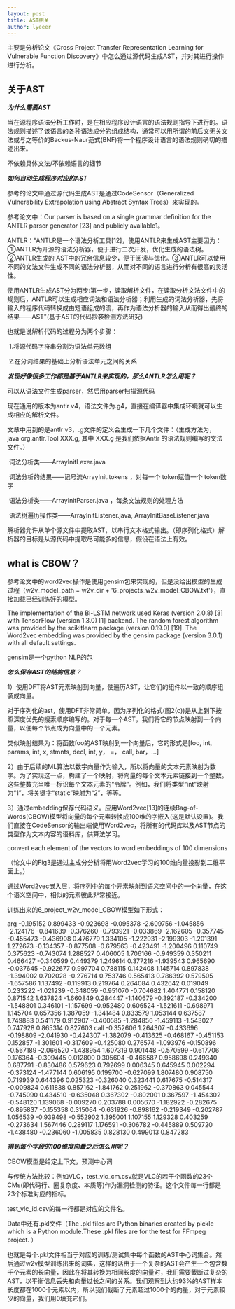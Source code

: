 ```yaml
---
layout: post
title: AST相关
author: lyeeer
---
```


主要是分析论文《Cross Project Transfer Representation Learning for Vulnerable Function Discovery》中怎么通过源代码生成AST，并对其进行操作进行分析。



## 关于AST

***为什么需要AST***

当在源程序语法分析工作时，是在相应程序设计语言的语法规则指导下进行的。语法规则描述了该语言的各种语法成分的组成结构，通常可以用所谓的前后文无关文法或与之等价的Backus-Naur范式(BNF)将一个程序设计语言的语法规则确切的描述出来。

不依赖具体文法/不依赖语言的细节

***如何自动生成程序对应的AST***

参考的论文中通过源代码生成AST是通过CodeSensor（Generalized Vulnerability Extrapolation using Abstract Syntax Trees）来实现的。

参考论文中：Our parser is based on a single grammar deﬁnition for the ANTLR parser generator [23] and publicly available1。

ANTLR："ANTLR是一个语法分析工具[12]，使用ANTLR来生成AST主要因为：①ANTLR为开源的语法分析器，便于进行二次开发，优化生成的语法树。②ANTLR生成的 AST中的冗余信息较少，便于阅读与优化。③ANTLR可以使用不同的文法文件生成不同的语法分析器，从而对不同的语言进行分析有很高的灵活性。 

使用ANTLR生成AST分为两步:第一步，读取解析文件，在读取分析文法文件中的规则后，ANTLR可以生成相应词法和语法分析器；利用生成的词法分析器，先将输入的程序代码转换成由短语组成的流，再作为语法分析器的输入从而得出最终的结果——AST"(基于AST的代码抄袭检测方法研究)

也就是说解析代码的过程分为两个步骤：

​		1.将源代码字符串分割为语法单元数组

​		2.在分词结果的基础上分析语法单元之间的关系

***发现好像很多工作都是基于ANTLR来实现的，那么ANTLR怎么用呢？***

可以从语法文件生成parser，然后用parser扫描源代码

现在通用的版本为antlr v4，语法文件为.g4，直接在编译器中集成环境就可以生成相应的解析文件。

文章中用到的是antlr v3，.g文件的定义会生成一下几个文件：（生成方法为， java org.antlr.Tool XXX.g, 其中 XXX.g 是我们依据Antlr 的语法规则编写的文法文件。）

​		词法分析类——ArrayInitLexer.java

​		词法分析的结果——记号流ArrayInit.tokens ，对每一个 token赋值一个 token数字

​		语法分析类——ArrayInitParser.java ，每条文法规则的处理方法

​		语法树遍历操作类——ArrayInitListener.java, ArrayInitBaseListener.java

解析器允许从单个源文件中提取AST，以串行文本格式输出。（即序列化格式）解析器的目标是从源代码中提取尽可能多的信息，假设在语法上有效。

## what is CBOW？

参考论文中的word2vec操作是使用gensim包来实现的，但是没给出模型的生成过程（w2v_model_path = w2v_dir + '6_projects_w2v_model_CBOW.txt'），直接加载已经训练好的模型。

The implementation of the Bi-LSTM network used Keras (version 2.0.8) [3] with TensorFlow (version 1.3.0) [1] backend. The random forest algorithm was provided by the scikitlearn package (version 0.19.0) [19]. The Word2vec embedding was provided by the gensim package (version 3.0.1) with all default settings.

gensim是一个python NLP的包

***怎么保存AST的结构信息？***

1）使用DFT将AST元素映射到向量，使遍历AST，让它们的组件以一致的顺序组装成向量。

对于序列化的ast，使用DFT非常简单，因为序列化的格式(图2(c))是从上到下按照深度优先的搜索顺序编写的。对于每一个AST，我们将它的节点映射到一个向量，以便每个节点成为向量中的一个元素。

类似映射结果为：将函数foo的AST映射到一个向量后，它的形式是[foo, int, params, int, x, stmnts, decl, int, y， =， call, bar，…]

2）由于后续的ML算法以数字向量作为输入，所以将向量的文本元素映射为数字。为了实现这一点，构建了一个映射，将向量的每个文本元素链接到一个整数。这些整数充当唯一标识每个文本元素的“令牌”。例如，我们将类型“int”映射为“1”，将关键字“static”映射为“2”，等等。

3）通过embedding保存代码语义。应用Word2vec[13]的连续Bag-of-Words(CBOW)模型将向量的每个元素转换成100维的字嵌入(这是默认设置)。我们直接在CodeSensor的输出端使用Word2vec，将所有的代码库以及AST节点的类型作为文本内容的语料库，供算法学习。

convert each element of the vectors to word embeddings of 100 dimensions

（论文中的Fig3是通过主成分分析将用Word2vec学习的100维向量投影到二维平面上。）

通过Word2vec嵌入层，将序列中的每个元素映射到语义空间中的一个向量，在这个语义空间中，相似的元素彼此非常接近。

训练出来的6_project_w2v_model_CBOW模型如下形式：

arg -0.195152 0.899433 -0.923698 -0.095378 -2.609756 -1.045856 -2.124176 -0.841639 -0.376260 -0.793921 -0.033869 -2.162605 -0.357745 -0.455473 -0.436908 0.476779 1.334105 -1.222931 -2.199303 -1.201391 1.272673 -0.134357 -0.877508 -0.679563 -0.423491 -1.200496 0.110749 0.375623 -0.743074 1.288527 0.406005 1.706166 -0.949359 0.350211 0.466427 -0.340599 0.449379 1.249614 0.377216 -1.939543 0.965690 -0.037645 -0.922677 0.997704 0.788115 0.142408 1.145714 0.897838 -1.394002 0.702028 -0.276714 0.753746 0.565413 0.786392 0.579505 -1.657586 1.137492 -0.119913 0.219764 0.264084 0.432642 0.019049 0.233222 -1.021239 -0.348059 -0.951070 -0.704682 1.404771 0.158120 0.871542 1.637824 -1.660849 0.284447 -1.140679 -0.392187 -0.334200 -1.548801 0.346101 -1.157699 -0.952480 0.606524 -1.521611 -0.698971 1.145704 0.657356 1.387059 -1.341484 0.833579 1.053144 0.637587 1.749883 0.541179 0.912907 -0.400585 -1.284856 -1.459113 -1.543027 0.747928 0.865314 0.827603
call -0.352606 1.264307 -0.433696 -0.198809 -2.041930 -0.424307 -1.382079 -0.413625 -0.468167 -0.451153 0.152857 -1.301601 -0.317609 -0.425080 0.276574 -1.093976 -0.150896 -0.567189 -2.066520 -1.438954 1.607319 0.901448 -0.570599 -0.617706 0.176364 -0.309445 0.012800 0.305604 -0.466587 0.958698 0.249340 0.687791 -0.830486 0.579623 0.792699 0.006345 0.645945 0.002294 -0.373124 -1.477144 0.606195 0.199700 -0.627099 1.807480 0.908750 0.719939 0.644396 0.025323 -0.326040 0.323441 0.617675 -0.514317 -0.009824 0.611838 0.857162 -1.841762 0.251962 -0.370863 0.045544 -0.745090 0.434510 -0.635048 0.367302 -0.802001 0.367597 -1.454302 -0.548120 1.139068 -0.009270 0.203788 0.005670 -1.182922 -0.282675 -0.895837 -0.155358 0.315064 -0.631926 -0.898162 -0.219349 -0.202787 1.056539 -0.939498 -0.552902 1.395001 1.107155 1.129328 0.403259 -0.273634 1.567446 0.289117 1.176591 -0.306782 -0.445889 0.509720 -1.438480 -0.236060 -1.005835 0.828130 0.499013 0.847283

***得到每个字段的100维度向量之后怎么用呢？***

CBOW模型是给定上下文，预测中心词

与传统方法比较：例如VLC，test_vlc_cm.csv就是VLC的若干个函数的23个CMs(即代码行、圈复杂度、本质等)作为漏洞检测的特征。这个文件每一行都是23个标准对应的指标。

test_vlc_id.csv的每一行都是对应的文件名。

Data中还有.pkl文件（The .pkl files are Python binaries created by pickle which is a Python module.These .pkl files are for the test for FFmpeg project. ）

也就是每个.pkl文件相当于对应的训练/测试集中每个函数的AST中心词集合。然后通过w2v模型训练出来的词典，这样的话由于一个复杂的AST会产生一个包含数千个元素的长向量，因此在将其转换为相同长度的向量时，我们需要截断过复杂的AST，以平衡信息丢失和向量过长之间的关系。我们观察到大约93%的AST样本长度都在1000个元素以内，所以我们截断了元素超过1000个的向量，对于元素较少的向量，我们用0填充它们。







